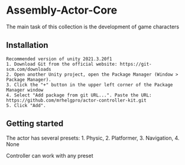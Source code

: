 # Assembly-Actor-Core
 
 The main task of this collection is the development of game characters
 
## Installation
	Recommended version of unity 2021.3.20f1
	1. Download Git from the official website: https://git-scm.com/downloads
	2. Open another Unity project, open the Package Manager (Window > Package Manager). 
	3. Click the "+" button in the upper left corner of the Package Manager window
	4. Select "Add package from git URL...". Paste the URL:
	https://github.com/mrhelgpro/actor-controller-kit.git
	5. Click "Add".
 
 ## Getting started
 The actor has several presets:
	1. Physic, 
	2. Platformer, 
	3. Navigation, 
	4. None

 Controller can work with any preset